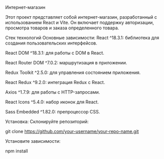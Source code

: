 Интернет-магазин

Этот проект представляет собой интернет-магазин, разработанный с использованием React и Vite. Он включает поддержку авторизации, просмотра товаров и заказа определенного товара.

Стек технологий
Основные зависимости:
React ^18.3.1: библиотека для создания пользовательских интерфейсов.

React DOM ^18.3.1: для работы с DOM в React.

React Router DOM ^7.0.2: маршрутизация в приложении.

Redux Toolkit ^2.5.0: для управления состоянием приложения.

React Redux ^9.2.0: интеграция Redux с React.

Axios ^1.7.9: для работы с HTTP-запросами.

React Icons ^5.4.0: набор иконок для React.

Sass Embedded ^1.82.0: препроцессор CSS.

Установка:
Склонируйте репозиторий:

git clone https://github.com/your-username/your-repo-name.git

Установите зависимости:

npm install
